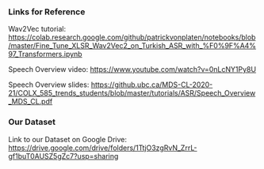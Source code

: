### Links for Reference

Wav2Vec tutorial: https://colab.research.google.com/github/patrickvonplaten/notebooks/blob/master/Fine_Tune_XLSR_Wav2Vec2_on_Turkish_ASR_with_%F0%9F%A4%97_Transformers.ipynb

Speech Overview video: https://www.youtube.com/watch?v=0nLcNY1Py8U

Speech Overview slides: https://github.ubc.ca/MDS-CL-2020-21/COLX_585_trends_students/blob/master/tutorials/ASR/Speech_Overview_MDS_CL.pdf

### Our Dataset

Link to our Dataset on Google Drive: https://drive.google.com/drive/folders/1TtjO3zgRvN_ZrrL-gf1buT0AUSZ5gZc7?usp=sharing
